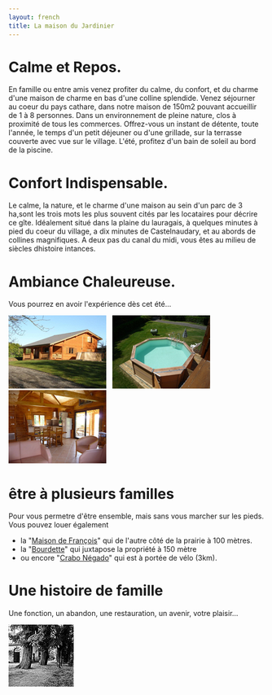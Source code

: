 ```yaml
---
layout: french
title: La maison du Jardinier
---
```


# Calme et Repos.
En famille ou entre amis venez profiter du calme, du confort, et du charme d'une maison de charme en bas d'une colline splendide.
Venez séjourner au coeur du pays cathare, dans notre maison de 150m2 pouvant accueillir de 1 à 8 personnes.
Dans un environnement de pleine nature, clos à proximité de tous les commerces.
Offrez-vous un instant de détente, toute l'année, le temps d'un petit déjeuner ou d'une grillade, sur la terrasse couverte avec vue sur le village. L'été, profitez d'un bain de soleil au bord de la piscine.

# Confort Indispensable.
Le calme, la nature, et le charme d'une maison au sein d'un parc de 3 ha,sont les trois mots les plus souvent cités par les locataires pour décrire ce gîte.
Idéalement situé dans la plaine du lauragais, à quelques minutes à pied du coeur du village, a dix minutes de Castelnaudary, et au abords de collines magnifiques.
A deux pas du canal du midi, vous êtes au milieu de siècles dhistoire intances.


# Ambiance Chaleureuse.
Vous pourrez en avoir l'expérience dès cet été...
<div id="screen"> 
<a href="/photos/de_loin.jpg" class="screen" title="Maison vu de l'extérieur" rel="group"><img src="/photos/de_loin_petit.jpg" alt="Vue de l'extérieur" /></a>&nbsp;&nbsp;
<a href="/photos/piscine.jpg" class="screen" title="Vue de la piscine" rel="group"><img src="/photos/piscine_petit.jpg" alt="Vue de la piscine" /></a>&nbsp;&nbsp;
<a href="/photos/interieur.jpg" class="screen" title="Maison vu de l'intérieur" rel="group"><img src="/photos/interieur_petit.jpg" alt="Vue de l'intérieur" /></a> 
</div> 

# être à plusieurs familles

Pour vous permetre d'être ensemble, mais sans vous marcher sur les pieds. 
Vous pouvez louer également
 
* la "<a href="maisons.html">Maison de François</a>" qui de l'autre côté de la prairie à 100 mètres.
* la "<a href="maisons.html">Bourdette</a>" qui juxtapose la propriété à 150 mètre
* ou encore "<a href="maisons.html">Crabo Négado</a>" qui est à portée de vélo (3km). 

# Une histoire de famille

Une fonction, un abandon, une restauration, un avenir, votre plaisir...
<div id="screen"> 
<a href="/photos/histoire.jpg" class="screen" title="Une histoire unique" rel="group"><img src="/photos/histoire_petit.jpg" alt="Une histoire unique" /></a>&nbsp;&nbsp;
</div>

